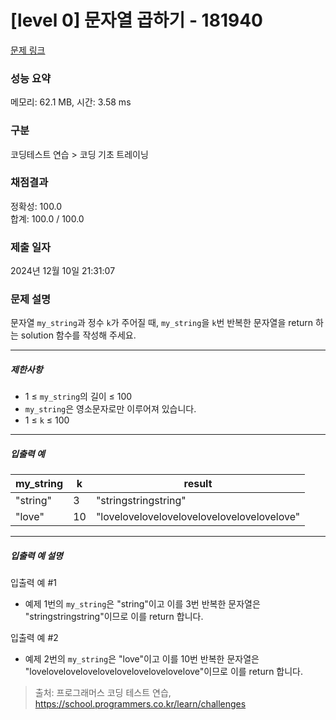 # [level 0] 문자열 곱하기 - 181940 

[문제 링크](https://school.programmers.co.kr/learn/courses/30/lessons/181940) 

### 성능 요약

메모리: 62.1 MB, 시간: 3.58 ms

### 구분

코딩테스트 연습 > 코딩 기초 트레이닝

### 채점결과

정확성: 100.0<br/>합계: 100.0 / 100.0

### 제출 일자

2024년 12월 10일 21:31:07

### 문제 설명

<p>문자열 <code>my_string</code>과 정수 <code>k</code>가 주어질 때, <code>my_string</code>을 <code>k</code>번 반복한 문자열을 return 하는 solution 함수를 작성해 주세요.</p>

<hr>

<h5>제한사항</h5>

<ul>
<li>1 ≤ <code>my_string</code>의 길이 ≤ 100</li>
<li><code>my_string</code>은 영소문자로만 이루어져 있습니다.</li>
<li>1 ≤ <code>k</code> ≤ 100</li>
</ul>

<hr>

<h5>입출력 예</h5>
<table class="table">
        <thead><tr>
<th>my_string</th>
<th>k</th>
<th>result</th>
</tr>
</thead>
        <tbody><tr>
<td>"string"</td>
<td>3</td>
<td>"stringstringstring"</td>
</tr>
<tr>
<td>"love"</td>
<td>10</td>
<td>"lovelovelovelovelovelovelovelovelovelove"</td>
</tr>
</tbody>
      </table>
<hr>

<h5>입출력 예 설명</h5>

<p>입출력 예 #1</p>

<ul>
<li>예제 1번의 <code>my_string</code>은 "string"이고 이를 3번 반복한 문자열은 "stringstringstring"이므로 이를 return 합니다.</li>
</ul>

<p>입출력 예 #2</p>

<ul>
<li>예제 2번의 <code>my_string</code>은 "love"이고 이를 10번 반복한 문자열은 "lovelovelovelovelovelovelovelovelovelove"이므로 이를 return 합니다.</li>
</ul>


> 출처: 프로그래머스 코딩 테스트 연습, https://school.programmers.co.kr/learn/challenges